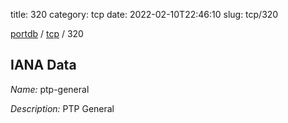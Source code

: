 title: 320
category: tcp
date: 2022-02-10T22:46:10
slug: tcp/320

[portdb](/) / [tcp](/category/tcp.html) / 320


## IANA Data

_Name:_ ptp-general

_Description:_ PTP General

